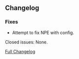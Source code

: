 ## Changelog

### Fixes

- Attempt to fix NPE with config.

Closed issues: None.

[Full Changelog](https://github.com/JamCoreModding/JamLib/compare/0.0.6...0.0.7)
